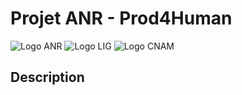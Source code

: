 # Projet ANR - Prod4Human

![Logo ANR](logo/anr-logo.jpg) ![Logo LIG](logo/lig-logo.png) ![Logo CNAM](logo/cnam-logo.png)

## Description
